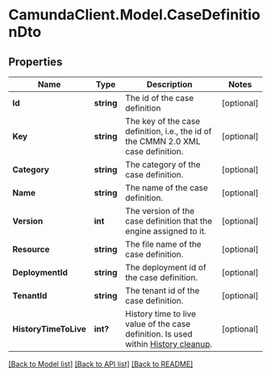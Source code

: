 # CamundaClient.Model.CaseDefinitionDto
## Properties

Name | Type | Description | Notes
------------ | ------------- | ------------- | -------------
**Id** | **string** | The id of the case definition | [optional] 
**Key** | **string** | The key of the case definition, i.e., the id of the CMMN 2.0 XML case definition. | [optional] 
**Category** | **string** | The category of the case definition. | [optional] 
**Name** | **string** | The name of the case definition. | [optional] 
**Version** | **int** | The version of the case definition that the engine assigned to it. | [optional] 
**Resource** | **string** | The file name of the case definition. | [optional] 
**DeploymentId** | **string** | The deployment id of the case definition. | [optional] 
**TenantId** | **string** | The tenant id of the case definition. | [optional] 
**HistoryTimeToLive** | **int?** | History time to live value of the case definition. Is used within [History cleanup](https://docs.camunda.org/manual/7.14/user-guide/process-engine/history/#history-cleanup). | [optional] 

[[Back to Model list]](../README.md#documentation-for-models) [[Back to API list]](../README.md#documentation-for-api-endpoints) [[Back to README]](../README.md)


